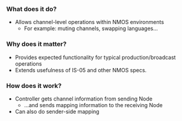 ### What does it do?

- Allows channel-level operations within NMOS environments
  - For example: muting channels, swapping languages…

### Why does it matter?

- Provides expected functionality for typical production/broadcast operations
- Extends usefulness of IS-05 and other NMOS specs.

### How does it work?

- Controller gets channel information from sending Node
  - …and sends mapping information to the receiving Node
- Can also do sender-side mapping


